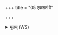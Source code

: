 +++
title = "05 एकशतं वै"

+++
<details><summary>मूलम् (WS)</summary>

एकशतं वै जनता भूमिर्या व्यधूनुत ।  
प्रजां हिंसित्वा ब्राह्मणीमसम्भव्यं पराभवन् ॥ ५ ॥
</details>